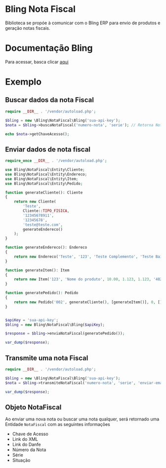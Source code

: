Bling Nota Fiscal
===========================

Biblioteca se propóe à comunicar com o Bling ERP para envio de produtos e geração notas fiscais.

# Documentação Bling

Para acessar, basca clicar [aqui](https://manuais.bling.com.br/api/?item=notas-fiscais)

# Exemplo

## Buscar dados da nota Fiscal

```php
require __DIR__ . '/vendor/autoload.php';

$bling = new \Bling\NotaFiscal\Bling('sua-api-key');
$nota = $bling->buscaNotaFiscal('numero-nota', 'serie'); // Retorna NotaFiscal()

echo $nota->getChaveAcesso();
```

## Enviar dados de nota fiscal

```php
require_once __DIR__ . '/vendor/autoload.php';

use Bling\NotaFiscal\Entity\Cliente;
use Bling\NotaFiscal\Entity\Endereco;
use Bling\NotaFiscal\Entity\Item;
use Bling\NotaFiscal\Entity\Pedido;

function generateCliente(): Cliente
{
    return new Cliente(
        'Teste',
        Cliente::TIPO_FISICA,
        '12345678911',
        '12345678',
        'teste@teste.com',
        generateEndereco()
    );
}

function generateEndereco(): Endereco
{
    return new Endereco('Teste', '123', 'Teste Complemento', 'Teste Bairro', '12345789', 'Teste Cidade', 'TS');
}

function generateItem(): Item
{
    return new Item('123', 'Nome do produto', 10.00, 1.123, 1.123, '4820.1000', 1, '0', 'un', Item::TIPO_PRODUTO);
}

function generatePedido(): Pedido
{
    return new Pedido('002', generateCliente(), [generateItem()], 0, [], 0, 0, 0, '');
}


$apiKey = 'sua-api-key';
$bling = new Bling\NotaFiscal\Bling($apiKey);

$response = $bling->enviaNotaFiscal(generatePedido());

var_dump($response);
```

## Transmite uma nota Fiscal

```php
require __DIR__ . '/vendor/autoload.php';

$bling = new \Bling\NotaFiscal\Bling('sua-api-key');
$nota = $bling->transmiteNotaFiscal('numero-nota', 'serie', 'enviar-email (true|false)');

var_dump($response);
```

## Objeto NotaFiscal

Ao enviar uma nova nota ou buscar uma nota qualquer, será retornado uma Entidade `NotaFiscal` com as seguintes informações

* Chave de Acesso
* Link do XML
* Link do Danfe
* Número da Nota
* Série
* Situação
